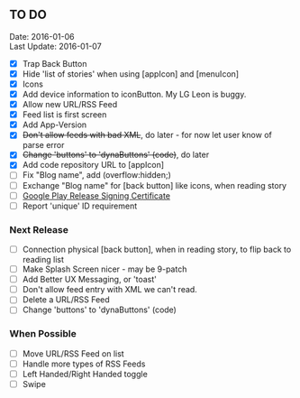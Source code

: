 ## TO DO ##
Date: 2016-01-06<br>
Last Update: 2016-01-07

- [X] Trap Back Button
- [X] Hide 'list of stories' when using [appIcon] and [menuIcon]
- [X] Icons
- [X] Add device information to iconButton. My LG Leon is buggy.
- [X] Allow new URL/RSS Feed
- [X] Feed list is first screen
- [X] Add App-Version
- [X] ~~Don't allow feeds with bad XML~~, do later - for now let user know of parse error
- [X] ~~Change 'buttons' to 'dynaButtons' (code)~~, do later
- [X] Add code repository URL to [appIcon]
- [ ] Fix "Blog name", add (overflow:hidden;)
- [ ] Exchange "Blog name" for [back button] like icons, when reading story
- [ ] [Google Play Release Signing Certificate](http://developer.android.com/tools/publishing/app-signing.html#signing-manually)
- [ ] Report 'unique' ID requirement

### Next Release ###

- [ ] Connection physical [back button], when in reading story, to flip back to reading list
- [ ] Make Splash Screen nicer - may be 9-patch
- [ ] Add Better UX Messaging, or 'toast'
- [ ] Don't allow feed entry with XML we can't read.
- [ ] Delete a URL/RSS Feed
- [ ] Change 'buttons' to 'dynaButtons' (code)

### When Possible ###

- [ ] Move URL/RSS Feed on list
- [ ] Handle more types of RSS Feeds
- [ ] Left Handed/Right Handed toggle
- [ ] Swipe
